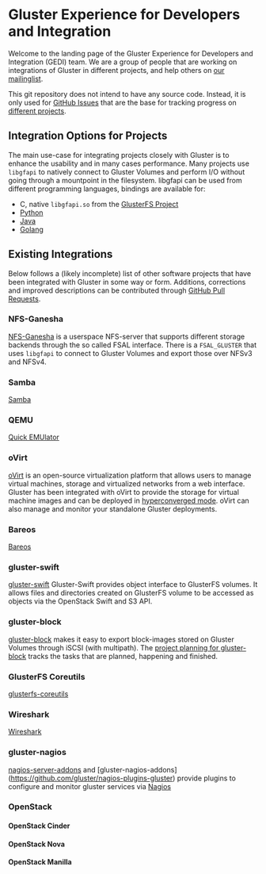 # Gluster Experience for Developers and Integration

Welcome to the landing page of the Gluster Experience for Developers and
Integration (GEDI) team. We are a group of people that are working on
integrations of Gluster in different projects, and help others on [our
mailinglist](https://lists.gluster.org/mailman/listinfo/integration).

This git repository does not intend to have any source code. Instead, it is
only used for [GitHub Issues](https://github.com/gluster/integration/issues)
that are the base for tracking progress on [different
projects](https://github.com/gluster/integration/projects).


## Integration Options for Projects

The main use-case for integrating projects closely with Gluster is to enhance
the usability and in many cases performance. Many projects use `libgfapi` to
natively connect to Gluster Volumes and perform I/O without going through a
mountpoint in the filesystem. libgfapi can be used from different programming
languages, bindings are available for:

 - C, native `libgfapi.so` from the [GlusterFS
   Project](https://github.com/gluster/glusterfs)
 - [Python](https://github.com/gluster/libgfapi-python)
 - [Java](https://github.com/gluster/libgfapi-java-io)
 - [Golang](https://github.com/gluster/gogfapi)


## Existing Integrations

Below follows a (likely incomplete) list of other software projects that have
been integrated with Gluster in some way or form. Additions, corrections and
improved descriptions can be contributed through [GitHub Pull
Requests](https://github.com/gluster/integration/edit/master/README.md).


### NFS-Ganesha

[NFS-Ganesha](http://nfs-ganesha.github.io/) is a userspace NFS-server that
supports different storage backends through the so called FSAL interface. There
is a `FSAL_GLUSTER` that uses `libgfapi` to connect to Gluster Volumes and
export those over NFSv3 and NFSv4.


### Samba
[Samba](https://samba.org)


### QEMU
[Quick EMUlator](https://qemu.org)


### oVirt
[oVirt](https://ovirt.org) is an open-source virtualization platform that allows users to 
manage virtual machines, storage and virtualized networks from a web interface. Gluster 
has been integrated with oVirt to provide the storage for virtual machine images and can be 
deployed in [hyperconverged mode](http://www.ovirt.org/develop/release-management/features/gluster/glusterfs-hyperconvergence/). 
oVirt can also manage and monitor your standalone Gluster deployments. 


### Bareos
[Bareos](https://bareos.org)


### gluster-swift
[gluster-swift](https://github.com/gluster/gluster-swift)
Gluster-Swift provides object interface to GlusterFS volumes. It allows files and directories created on GlusterFS volume to be accessed as objects via the OpenStack Swift and S3 API.


### gluster-block
[gluster-block](https://github.com/gluster/gluster-block) makes it easy to export block-images stored on Gluster Volumes through iSCSI (with multipath). The [project planning for gluster-block](https://github.com/gluster/gluster-block/projects/1) tracks the tasks that are planned, happening and finished.


### GlusterFS Coreutils
[glusterfs-coreutils](https://github.com/gluster/glusterfs-coreutils)


### Wireshark
[Wireshark](https://wireshark.org)

### gluster-nagios
[nagios-server-addons](https://github.com/gluster/nagios-server-plugins-gluster) and [gluster-nagios-addons]
(https://github.com/gluster/nagios-plugins-gluster) provide plugins to configure and monitor gluster services
via [Nagios](https://www.nagios.org/)

### OpenStack
#### OpenStack Cinder
#### OpenStack Nova
#### OpenStack Manilla

